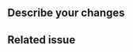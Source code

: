 ## Describe your changes
<!--- Explain your Pull Request in detail -->
<!--- what it covers, motivations, etc. -->

## Related issue
<!--- Related issue, if applicable. -->